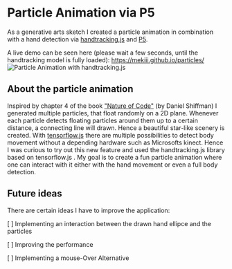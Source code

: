 # Particle Animation via P5

As a generative arts sketch I created a particle animation in combination with a hand detection via [handtracking.js](https://hackernoon.com/handtrackjs-677c29c1d585) and [P5](https://p5js.org/). 

A live demo can be seen here (please wait a few seconds, until the handtracking model is fully loaded): https://mekiii.github.io/particles/
![Particle Animation with handtracking.js](https://i.imgur.com/gX6sLZn.jpg)

## About the particle animation
Inspired by chapter 4 of the book ["Nature of Code"](https://natureofcode.com/) (by Daniel Shiffman) I generated multiple particles, that float randomly on a 2D plane. Whenever each particle detects floating particles around them up to a certain distance, a connecting line will drawn. Hence a beautiful star-like scenery is created. With [tensorflow.js](https://experiments.withgoogle.com/collection/ai/move-mirror/view/mirror) there are multiple possibilities to detect body movement without a depending hardware such as Microsofts kinect. Hence I was curious to try out this new feature and used the handtracking.js library based on tensorflow.js . My goal is to create a fun particle animation where one can interact with it either with the hand movement or even a full body detection. 

## Future ideas

There are certain ideas I have to improve the application:

[ ] Implementing an interaction between the drawn hand ellipce and the particles

[ ] Improving the performance

[ ] Implementing a mouse-Over Alternative




